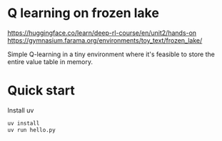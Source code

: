 # Q learning on frozen lake

https://huggingface.co/learn/deep-rl-course/en/unit2/hands-on
https://gymnasium.farama.org/environments/toy_text/frozen_lake/

Simple Q-learning in a tiny environment where it's feasible to store the
entire value table in memory.

# Quick start
Install uv

```sh
uv install
uv run hello.py
```
